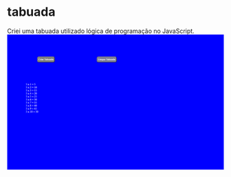 # tabuada
Criei uma tabuada utilizado lógica de programação no JavaScript.
<img src="mod.png" alt="tab">